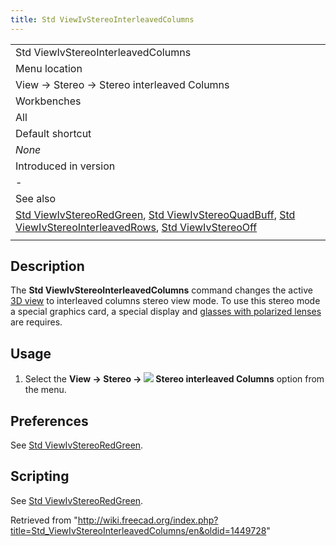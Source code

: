 ```yaml
---
title: Std ViewIvStereoInterleavedColumns
---
```


|                                                                                                                                                                                                                                                                                                                                              |
| -------------------------------------------------------------------------------------------------------------------------------------------------------------------------------------------------------------------------------------------------------------------------------------------------------------------------------------------- |
| Std ViewIvStereoInterleavedColumns                                                                                                                                                                                                                                                                                                           |
| Menu location                                                                                                                                                                                                                                                                                                                                |
| View → Stereo → Stereo interleaved Columns                                                                                                                                                                                                                                                                                                   |
| Workbenches                                                                                                                                                                                                                                                                                                                                  |
| All                                                                                                                                                                                                                                                                                                                                          |
| Default shortcut                                                                                                                                                                                                                                                                                                                             |
| _None_                                                                                                                                                                                                                                                                                                                                       |
| Introduced in version                                                                                                                                                                                                                                                                                                                        |
| -                                                                                                                                                                                                                                                                                                                                            |
| See also                                                                                                                                                                                                                                                                                                                                     |
| [Std ViewIvStereoRedGreen](/Std_ViewIvStereoRedGreen "Std ViewIvStereoRedGreen"), [Std ViewIvStereoQuadBuff](/Std_ViewIvStereoQuadBuff "Std ViewIvStereoQuadBuff"), [Std ViewIvStereoInterleavedRows](/Std_ViewIvStereoInterleavedRows "Std ViewIvStereoInterleavedRows"), [Std ViewIvStereoOff](/Std_ViewIvStereoOff "Std ViewIvStereoOff") |
|                                                                                                                                                                                                                                                                                                                                              |

## Description

The **Std ViewIvStereoInterleavedColumns** command changes the active [3D view](/3D_view "3D view") to interleaved columns stereo view mode. To use this stereo mode a special graphics card, a special display and [glasses with polarized lenses](https://en.wikipedia.org/wiki/Polarized_3D_system) are requires.

## Usage

1. Select the **View → Stereo → ![](/images/Std_ViewIvStereoInterleavedColumns.svg) Stereo interleaved Columns** option from the menu.

## Preferences

See [Std ViewIvStereoRedGreen](/Std_ViewIvStereoRedGreen#Preferences "Std ViewIvStereoRedGreen").

## Scripting

See [Std ViewIvStereoRedGreen](/Std_ViewIvStereoRedGreen#Scripting "Std ViewIvStereoRedGreen").

Retrieved from "<http://wiki.freecad.org/index.php?title=Std_ViewIvStereoInterleavedColumns/en&oldid=1449728>"
